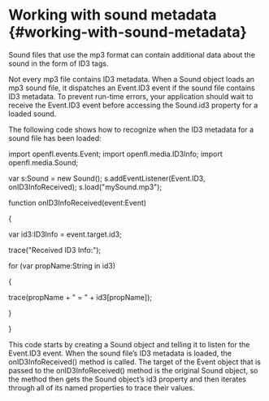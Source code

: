 # Working with sound metadata {#working-with-sound-metadata}

Sound files that use the mp3 format can contain additional data about the sound in the form of ID3 tags.

Not every mp3 file contains ID3 metadata. When a Sound object loads an mp3 sound file, it dispatches an Event.ID3 event if the sound file contains ID3 metadata. To prevent run-time errors, your application should wait to receive the Event.ID3 event before accessing the Sound.id3 property for a loaded sound.

The following code shows how to recognize when the ID3 metadata for a sound file has been loaded:

import openfl.events.Event;
import openfl.media.ID3Info;
import openfl.media.Sound;

var s:Sound = new Sound();
s.addEventListener(Event.ID3, onID3InfoReceived);
s.load("mySound.mp3");

function onID3InfoReceived(event:Event)

{

var id3:ID3Info = event.target.id3;

trace("Received ID3 Info:");

for (var propName:String in id3)

{

trace(propName + " = " + id3[propName]);

}

}

This code starts by creating a Sound object and telling it to listen for the Event.ID3 event. When the sound file’s ID3 metadata is loaded, the onID3InfoReceived() method is called. The target of the Event object that is passed to the onID3InfoReceived() method is the original Sound object, so the method then gets the Sound object’s id3 property and then iterates through all of its named properties to trace their values.